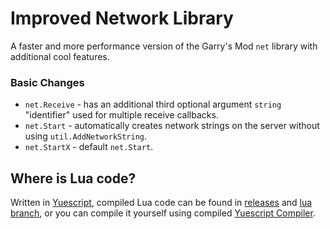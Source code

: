 # Improved Network Library
A faster and more performance version of the Garry's Mod `net` library with additional cool features.

### Basic Changes
- `net.Receive` - has an additional third optional argument `string` "identifier" used for multiple receive callbacks.
- `net.Start` - automatically creates network strings on the server without using `util.AddNetworkString`.
- `net.StartX` - default `net.Start`.

## Where is Lua code?
Written in [Yuescript](https://github.com/pigpigyyy/Yuescript), compiled Lua code can be found in [releases](https://github.com/PrikolMen/improved-network-library/releases) and [lua branch](https://github.com/PrikolMen/improved-network-library/tree/lua), or you can compile it yourself using compiled [Yuescript Compiler](https://github.com/pigpigyyy/Yuescript/releases/latest).
